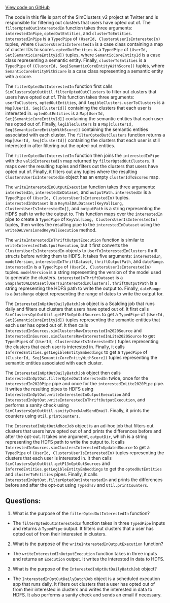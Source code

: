 [View code on GitHub](https://github.com/misbahsy/the-algorithm/src/scala/com/twitter/simclusters_v2/scalding/optout/InterestedInOptOut.scala)

The code in this file is part of the SimClusters_v2 project at Twitter and is responsible for filtering out clusters that users have opted out of. The `filterOptedOutInterestedIn` function takes three arguments: `interestedInPipe`, `optedOutEntities`, and `clusterToEntities`. `interestedInPipe` is a `TypedPipe` of `(UserId, ClustersUserIsInterestedIn)` tuples, where `ClustersUserIsInterestedIn` is a case class containing a map of cluster IDs to scores. `optedOutEntities` is a `TypedPipe` of `(UserId, Set[SemanticCoreEntityId])` tuples, where `SemanticCoreEntityId` is a case class representing a semantic entity. Finally, `clusterToEntities` is a `TypedPipe` of `(ClusterId, Seq[SemanticCoreEntityWithScore])` tuples, where `SemanticCoreEntityWithScore` is a case class representing a semantic entity with a score.

The `filterOptedOutInterestedIn` function first calls `SimClustersOptOutUtil.filterOptedOutClusters` to filter out clusters that users have opted out of. This function takes three arguments: `userToClusters`, `optedOutEntities`, and `legibleClusters`. `userToClusters` is a `Map[UserId, Seq[ClusterId]]` containing the clusters that each user is interested in. `optedOutEntities` is a `Map[UserId, Set[SemanticCoreEntityId]]` containing the semantic entities that each user has opted out of. Finally, `legibleClusters` is a `Map[ClusterId, Seq[SemanticCoreEntityWithScore]]` containing the semantic entities associated with each cluster. The `filterOptedOutClusters` function returns a `Map[UserId, Seq[ClusterId]]` containing the clusters that each user is still interested in after filtering out the opted-out entities.

The `filterOptedOutInterestedIn` function then joins the `interestedInPipe` with the `validInterestedIn` map returned by `filterOptedOutClusters`. It maps over the resulting tuples and filters out the clusters that users have opted out of. Finally, it filters out any tuples where the resulting `ClustersUserIsInterestedIn` object has an empty `clusterIdToScores` map.

The `writeInterestedInOutputExecution` function takes three arguments: `interestedIn`, `interestedInDataset`, and `outputPath`. `interestedIn` is a `TypedPipe` of `(UserId, ClustersUserIsInterestedIn)` tuples. `interestedInDataset` is a `KeyValDALDataset[KeyVal[Long, ClustersUserIsInterestedIn]]`, and `outputPath` is a string representing the HDFS path to write the output to. This function maps over the `interestedIn` pipe to create a `TypedPipe` of `KeyVal[Long, ClustersUserIsInterestedIn]` tuples, then writes the resulting pipe to the `interestedInDataset` using the `writeDALVersionedKeyValExecution` method.

The `writeInterestedInThriftOutputExecution` function is similar to `writeInterestedInOutputExecution`, but it first converts the `ClustersUserIsInterestedIn` objects to `UserToInterestedInClusters` thrift structs before writing them to HDFS. It takes five arguments: `interestedIn`, `modelVersion`, `interestedInThriftDataset`, `thriftOutputPath`, and `dateRange`. `interestedIn` is a `TypedPipe` of `(UserId, ClustersUserIsInterestedIn)` tuples. `modelVersion` is a string representing the version of the model used to generate the clusters. `interestedInThriftDataset` is a `SnapshotDALDataset[UserToInterestedInClusters]`. `thriftOutputPath` is a string representing the HDFS path to write the output to. Finally, `dateRange` is a `DateRange` object representing the range of dates to write the output for.

The `InterestedInOptOutDailyBatchJob` object is a Scalding job that runs daily and filters out clusters that users have opted out of. It first calls `SimClustersOptOutUtil.getP13nOptOutSources` to get a `TypedPipe` of `(UserId, Set[SemanticCoreEntityId])` tuples representing the semantic entities that each user has opted out of. It then calls `InterestedInSources.simClustersRawInterestedIn2020Source` and `InterestedInSources.simClustersRawInterestedInLite2020Source` to get `TypedPipe`s of `(UserId, ClustersUserIsInterestedIn)` tuples representing the clusters that each user is interested in. Finally, it calls `InferredEntities.getLegibleEntityEmbeddings` to get a `TypedPipe` of `(ClusterId, Seq[SemanticCoreEntityWithScore])` tuples representing the semantic entities associated with each cluster.

The `InterestedInOptOutDailyBatchJob` object then calls `InterestedInOptOut.filterOptedOutInterestedIn` twice, once for the `interestedIn2020Pipe` pipe and once for the `interestedInLite2020Pipe` pipe. It writes the resulting pipes to HDFS using `InterestedInOptOut.writeInterestedInOutputExecution` and `InterestedInOptOut.writeInterestedInThriftOutputExecution`, and performs a sanity check using `SimClustersOptOutUtil.sanityCheckAndSendEmail`. Finally, it prints the counters using `Util.printCounters`.

The `InterestedInOptOutAdhocJob` object is an ad-hoc job that filters out clusters that users have opted out of and prints the differences before and after the opt-out. It takes one argument, `outputDir`, which is a string representing the HDFS path to write the output to. It calls `InterestedInSources.simClustersInterestedInUpdatedSource` to get a `TypedPipe` of `(UserId, ClustersUserIsInterestedIn)` tuples representing the clusters that each user is interested in. It then calls `SimClustersOptOutUtil.getP13nOptOutSources` and `InferredEntities.getLegibleEntityEmbeddings` to get the `optedOutEntities` and `clusterToEntities` pipes. Finally, it calls `InterestedInOptOut.filterOptedOutInterestedIn` and prints the differences before and after the opt-out using `TypedTsv` and `Util.printCounters`.
## Questions: 
 1. What is the purpose of the `filterOptedOutInterestedIn` function?
- The `filterOptedOutInterestedIn` function takes in three `TypedPipe` inputs and returns a `TypedPipe` output. It filters out clusters that a user has opted out of from their interested in clusters.

2. What is the purpose of the `writeInterestedInOutputExecution` function?
- The `writeInterestedInOutputExecution` function takes in three inputs and returns an `Execution` output. It writes the interested in data to HDFS.

3. What is the purpose of the `InterestedInOptOutDailyBatchJob` object?
- The `InterestedInOptOutDailyBatchJob` object is a scheduled execution app that runs daily. It filters out clusters that a user has opted out of from their interested in clusters and writes the interested in data to HDFS. It also performs a sanity check and sends an email if necessary.